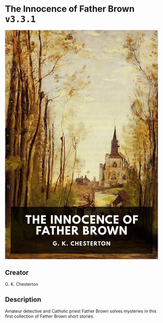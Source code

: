 
# The Innocence of Father Brown <kbd>v3.3.1</kbd>

<center>
  <img src="./cover-1024.jpg"/>
</center>

## Creator
G. K. Chesterton

## Description
Amateur detective and Catholic priest Father Brown solves mysteries in this first collection of Father Brown short stories.
